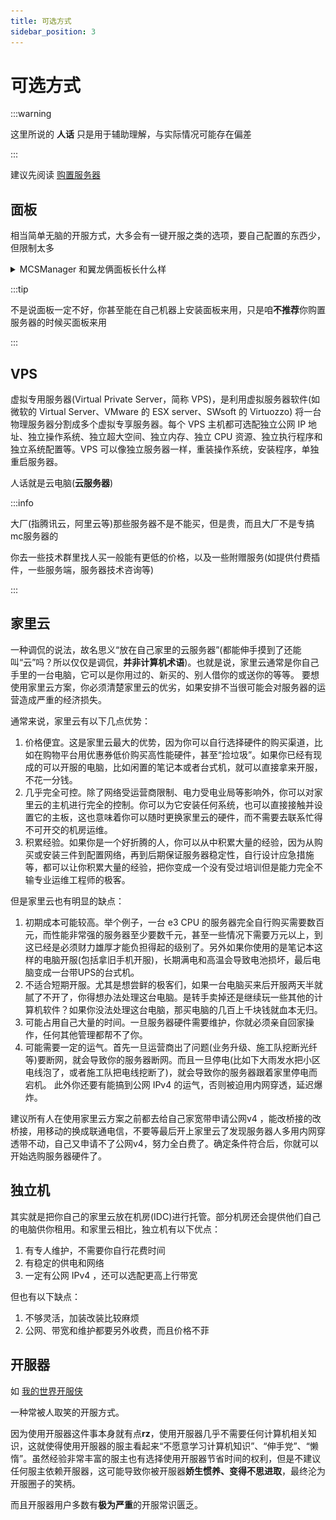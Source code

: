 ```yaml
---
title: 可选方式
sidebar_position: 3
---
```


# 可选方式

:::warning

这里所说的 **人话** 只是用于辅助理解，与实际情况可能存在偏差

:::

建议先阅读 [购置服务器](purchase-server.md)

## 面板

相当简单无脑的开服方式，大多会有一键开服之类的选项，要自己配置的东西少，但限制太多

<details>
<summary> MCSManager 和翼龙俩面板长什么样</summary>

MCSManager:

![](_images/mcsm.png)

翼龙:

![](_images/翼龙面板.png)

</details>

:::tip

不是说面板一定不好，你甚至能在自己机器上安装面板来用，只是咱**不推荐**你购置服务器的时候买面板来用

:::

## VPS

虚拟专用服务器(Virtual Private Server，简称 VPS)，是利用虚拟服务器软件(如微软的 Virtual Server、VMware 的 ESX server、SWsoft 的 Virtuozzo)
将一台物理服务器分割成多个虚拟专享服务器。每个 VPS 主机都可选配独立公网 IP 地址、独立操作系统、独立超大空间、独立内存、独立 CPU 资源、独立执行程序和独立系统配置等。VPS 可以像独立服务器一样，重装操作系统，安装程序，单独重启服务器。

人话就是云电脑(**云服务器**)

:::info

大厂(指腾讯云，阿里云等)那些服务器不是不能买，但是贵，而且大厂不是专搞mc服务器的

你去一些技术群里找人买一般能有更低的价格，以及一些附赠服务(如提供付费插件，一些服务端，服务器技术咨询等)

:::

## 家里云

一种调侃的说法，故名思义“放在自己家里的云服务器”(都能伸手摸到了还能叫“云”吗？所以仅仅是调侃，**并非计算机术语**)。也就是说，家里云通常是你自己手里的一台电脑，它可以是你用过的、新买的、别人借你的或送你的等等。
要想使用家里云方案，你必须清楚家里云的优劣，如果安排不当很可能会对服务器的运营造成严重的经济损失。  

通常来说，家里云有以下几点优势：  

1. 价格便宜。这是家里云最大的优势，因为你可以自行选择硬件的购买渠道，比如在购物平台用优惠券低价购买高性能硬件，甚至“捡垃圾”。如果你已经有现成的可以开服的电脑，比如闲置的笔记本或者台式机，就可以直接拿来开服，不花一分钱。
2. 几乎完全可控。除了网络受运营商限制、电力受电业局等影响外，你可以对家里云的主机进行完全的控制。你可以为它安装任何系统，也可以直接接触并设置它的主板，这也意味着你可以随时更换家里云的硬件，而不需要去联系忙得不可开交的机房运维。
3. 积累经验。如果你是一个好折腾的人，你可以从中积累大量的经验，因为从购买或安装三件到配置网络，再到后期保证服务器稳定性，自行设计应急措施等，都可以让你积累大量的经验，把你变成一个没有受过培训但是能力完全不输专业运维工程师的极客。

但是家里云也有明显的缺点：  

1. 初期成本可能较高。举个例子，一台 e3 CPU 的服务器完全自行购买需要数百元，而性能非常强的服务器至少要数千元，甚至一些情况下需要万元以上，到这已经是必须财力雄厚才能负担得起的级别了。另外如果你使用的是笔记本这样的电脑开服(包括拿旧手机开服)，长期满电和高温会导致电池损坏，最后电脑变成一台带UPS的台式机。
2. 不适合短期开服。尤其是想尝鲜的极客们，如果一台电脑买来后开服两天半就腻了不开了，你得想办法处理这台电脑。是转手卖掉还是继续玩一些其他的计算机软件？如果你没法处理这台电脑，那买电脑的几百上千块钱就血本无归。
3. 可能占用自己大量的时间。一旦服务器硬件需要维护，你就必须亲自回家操作，任何其他管理都帮不了你。
4. 可能需要一定的运气。首先一旦运营商出了问题(业务升级、施工队挖断光纤等)要断网，就会导致你的服务器断网。而且一旦停电(比如下大雨发水把小区电线泡了，或者施工队把电线挖断了)，就会导致你的服务器跟着家里停电而宕机。
此外你还要有能搞到公网 IPv4 的运气，否则被迫用内网穿透，延迟爆炸。

建议所有人在使用家里云方案之前都去给自己家宽带申请公网v4 ，能改桥接的改桥接，用移动的换成联通电信，不要等最后开上家里云了发现服务器人多用内网穿透带不动，自己又申请不了公网v4，努力全白费了。确定条件符合后，你就可以开始选购服务器硬件了。

## 独立机

其实就是把你自己的家里云放在机房(IDC)进行托管。部分机房还会提供他们自己的电脑供你租用。和家里云相比，独立机有以下优点：

1. 有专人维护，不需要你自行花费时间
2. 有稳定的供电和网络
3. 一定有公网 IPv4 ，还可以选配更高上行带宽

但也有以下缺点：

1. 不够灵活，加装改装比较麻烦
2. 公网、带宽和维护都要另外收费，而且价格不菲

## 开服器

如 [我的世界开服侠](http://www.kaifuxia.com/)

一种常被人取笑的开服方式。

因为使用开服器这件事本身就有点**rz**，使用开服器几乎不需要任何计算机相关知识，这就使得使用开服器的服主看起来“不愿意学习计算机知识”、“伸手党”、“懒惰”。虽然经验非常丰富的服主也有选择使用开服器节省时间的权利，但是不建议任何服主依赖开服器，这可能导致你被开服器**娇生惯养、变得不思进取**，最终沦为开服圈子的笑柄。

而且开服器用户多数有**极为严重**的开服常识匮乏。
